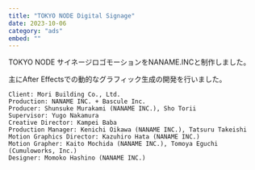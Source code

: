 ```yaml
---
title: "TOKYO NODE Digital Signage"
date: 2023-10-06
category: "ads"
embed: ""
---
```


TOKYO NODE サイネージロゴモーションをNANAME.INCと制作しました。

主にAfter Effectsでの動的なグラフィック生成の開発を行いました。

```plaintext
Client: Mori Building Co., Ltd.
Production: NANAME INC. + Bascule Inc.
Producer: Shunsuke Murakami (NANAME INC.), Sho Torii
Supervisor: Yugo Nakamura 
Creative Director: Kampei Baba
Production Manager: Kenichi Oikawa (NANAME INC.), Tatsuru Takeishi
Motion Graphics Director: Kazuhiro Hata (NANAME INC.)
Motion Grapher: Kaito Mochida (NANAME INC.), Tomoya Eguchi (Cumuloworks, Inc.)
Designer: Momoko Hashino (NANAME INC.)
```
